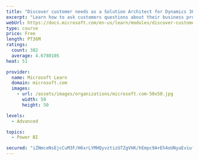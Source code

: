 ```yaml
---
title: "Discover customer needs as a Solution Architect for Dynamics 365 and Power Platform"
excerpt: "Learn how to ask customers questions about their business processes and feature requirements to create a viable solution."
webUrl: https://docs.microsoft.com/en-us/learn/modules/discover-customer-needs/
type: course
price: Free
length: PT36M
ratings:
  count: 382
  average: 4.6780105
heat: 51

provider:
  name: Microsoft Learn
  domain: microsoft.com
  images:
    - url: /assets/images/organizations/microsoft.com-50x50.jpg
      width: 50
      height: 50

levels:
  - Advanced

topics:
  - Power BI

secured: "iZNmceNsEjcCuM3F/H6xrLYMHQyvztizU7ZgVHK/hEmpc9A+Eh4oUNyaEviufzKKqlASnqyAzwnG4IfT36xld01NU41DYMWXmIlFCj90XrhKt9YtHqfv2TLMj6lrCziQImdY9qHympH89lBo4pdpf0vhZChT1wy2kqqglZqQIPnU+l6cGPX0TLamYgNzYv7cCiJ0qODDH2mKTP3NGIE4+xvzvnsUS8OtGv9X8UdCannJan5iqxLUjiXkGuvCUP4cfF+DvMDZ10+j9HBp4p7sCT2XHLpvXelCBmFFKAeVxcjeIvqdOCY7rAW2jAKAi3sO/xoTaWOBvQAff2Q4k+J75jAdKMdr1nJMb1BEML9xeMmAYXaCrSrcqrNeXzeQDbphU9Es7jH7BgO0oPUNO6o1VsU5WYPzgV38SEeqTvZNPeg=;QlelP6w7dfZkbJjdvJVLKg=="
---
```


